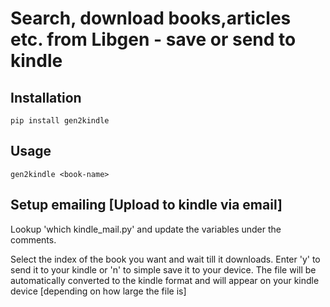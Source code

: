 # Search, download books,articles etc. from Libgen - save or send to kindle

## Installation
```
pip install gen2kindle
```

## Usage
```
gen2kindle <book-name>
```
## Setup emailing [Upload to kindle via email]
Lookup 'which kindle_mail.py' and update the variables under the comments.


Select the index of the book you want and wait till it downloads. Enter 'y' to send it to your kindle or 'n' to simple save it to your device. The file will be automatically converted to the kindle format and will appear on your kindle device [depending on how large the file is]

